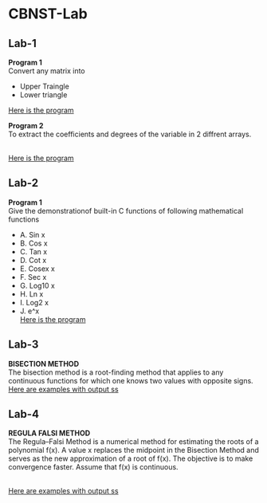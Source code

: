 # CBNST-Lab

## Lab-1
**Program 1** </br>Convert any matrix into 
* Upper Traingle
* Lower triangle</br>

[Here is the program](https://github.com/akshatprogrammer/CBNST-Lab/blob/main/UpperAndLowerTriangle.cpp)</br>

**Program 2** </br>To extract the coefficients and degrees of the variable in 2 diffrent arrays.

</br>[Here is the program](https://github.com/akshatprogrammer/CBNST-Lab/blob/main/DegreeAndCoeffecient.cpp)

## Lab-2
**Program 1**</br>Give the demonstrationof built-in C functions of following mathematical functions
* A. Sin x
* B. Cos x
* C. Tan x
* D. Cot x
* E. Cosex x
* F. Sec x
* G. Log10 x
* H. Ln x
* I. Log2 x
* J. e^x
</br>[Here is the program](https://github.com/akshatprogrammer/CBNST-Lab/blob/main/UseOfMathematicalFunctions.cpp)


## Lab-3
**BISECTION METHOD**</br>
The bisection method is a root-finding method that applies to any continuous functions for which one knows two values with opposite signs.
</br>[Here are examples with output ss](https://github.com/akshatprogrammer/CBNST-Lab/tree/Bisection/Bisection)

## Lab-4
**REGULA FALSI METHOD**</br>
The Regula–Falsi Method is a numerical method for estimating the roots of a polynomial f(x). A value x replaces the midpoint in the Bisection Method and serves as the new approximation of a root of f(x). The objective is to make convergence faster. Assume that f(x) is continuous.

</br>[Here are examples with output ss](https://github.com/akshatprogrammer/CBNST-Lab/tree/Root-Finding-Methods/Regula%20Falsi)
